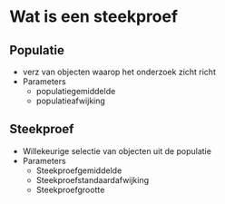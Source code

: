 # Wat is een steekproef 

## Populatie 
- verz van objecten waarop het onderzoek zicht richt 
- Parameters
	- populatiegemiddelde
	- populatieafwijking 

## Steekproef 
- Willekeurige selectie van objecten uit de populatie
- Parameters
	- Steekproefgemiddelde
	- Steekproefstandaardafwijking
	- Steekproefgrootte


